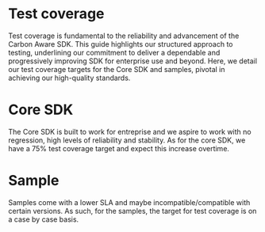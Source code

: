 Test coverage
====

Test coverage is fundamental to the reliability and advancement of the Carbon Aware SDK. 
This guide highlights our structured approach to testing, underlining our commitment to deliver a dependable and progressively improving SDK for enterprise use and beyond. 
Here, we detail our test coverage targets for the Core SDK and samples, pivotal in achieving our high-quality standards.

# Core SDK

The Core SDK is built to work for entreprise and we aspire to work with no regression, high levels of reliability and stability.
As for the core SDK, we have a 75% test coverage target and expect this increase overtime.

# Sample 

Samples come with a lower SLA and maybe incompatible/compatible with certain versions.
As such, for the samples, the target for test coverage is on a case by case basis.

